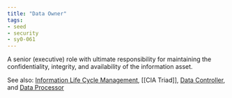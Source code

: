 ```yaml
---
title: "Data Owner"
tags:
- seed
- security
- sy0-061
---
```


A senior (executive) role with ultimate responsibility for maintaining the confidentiality, integrity, and availability of the information asset.

See also: [Information Life Cycle Management](notes/Information%20Life%20Cycle%20Management.md), [[CIA Triad]], [Data Controller](notes/Data%20Controller.md), and [Data Processor](notes/Data%20Processor.md)


